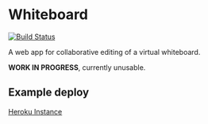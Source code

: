 # Whiteboard

[![Build Status](https://travis-ci.org/willprice/whiteboard.svg?branch=master)](https://travis-ci.org/willprice/whiteboard)

A web app for collaborative editing of a virtual whiteboard.

**WORK IN PROGRESS**, currently unusable.

## Example deploy

[Heroku Instance](https://collaborative-whiteboard.hero…)
